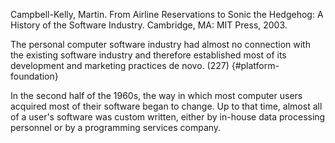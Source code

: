 ﻿Campbell-Kelly, Martin. From Airline Reservations to Sonic the Hedgehog: A History of the Software Industry. Cambridge, MA: MIT Press, 2003.

The personal computer software industry had almost no connection with the existing software industry and therefore established most of its development and marketing practices de novo. (227) {#platform-foundation}

In the second half of the 1960s, the way in which most computer users acquired most of their software began to change. Up to that time, almost all of a user's software was custom written, either by in-house data processing personnel or by a programming services company. 
